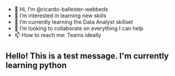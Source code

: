 - 👋 Hi, I’m @ricardo-ballester-webbeds
- 👀 I’m interested in learning new skills
- 🌱 I’m currently learning the Data Analyst skillset
- 💞️ I’m looking to collaborate on everything I can help
- 📫 How to reach me: Teams ideally

<!---
ricardo-ballester-webbeds/ricardo-ballester-webbeds is a ✨ special ✨ repository because its `README.md` (this file) appears on your GitHub profile.
You can click the Preview link to take a look at your changes.
--->
## Hello! This is a test message. I'm currently learning python